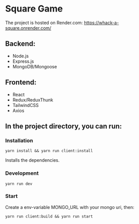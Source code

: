 # Square Game

The project is hosted on Render.com: https://whack-a-square.onrender.com/

## Backend:
* Node.js
* Express.js
* MongoDB/Mongoose

## Frontend:
* React
* Redux/ReduxThunk
* TailwindCSS
* Axios

## In the project directory, you can run:

### Installation


```Shell
yarn install && yarn run client:install
```
Installs the dependencies.

### Development

```Shell
yarn run dev
```

### Start
Create a env-variable MONGO_URL with your mongo uri, then:

```Shell
yarn run client:build && yarn run start
```
